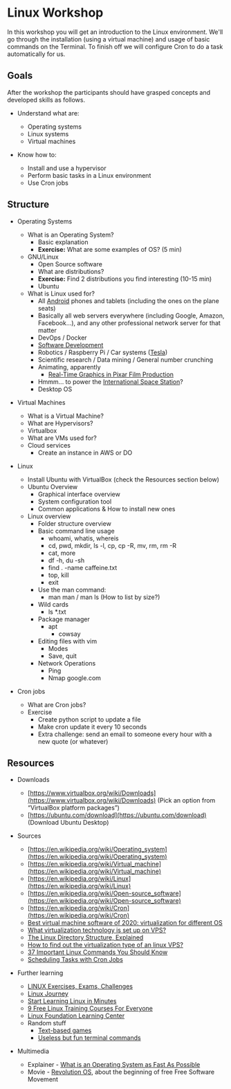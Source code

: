 # Linux Workshop

In this workshop you will get an introduction to the Linux environment. We'll go
through the installation (using a virtual machine) and usage of basic commands
on the Terminal. To finish off we will configure Cron to do a task automatically
for us.

## Goals

After the workshop the participants should have grasped concepts and developed
skills as follows.

- Understand what are:

  - Operating systems
  - Linux systems
  - Virtual machines

- Know how to:
  - Install and use a hypervisor
  - Perform basic tasks in a Linux environment
  - Use Cron jobs

## Structure

- Operating Systems

  - What is an Operating System?
    - Basic explanation
    - **Exercise:** What are some examples of OS? (5 min)
  - GNU/Linux
    - Open Source software
    - What are distributions?
    - **Exercise:** Find 2 distributions you find interesting (10-15 min)
    - Ubuntu
  - What is Linux used for?
    - All [Android](<https://en.wikipedia.org/wiki/Android_(operating_system)>)
      phones and tablets (including the ones on the plane seats)
    - Basically all web servers everywhere (including Google, Amazon,
      Facebook...), and any other professional network server for that matter
    - DevOps / Docker
    - [Software Development](https://snapcraft.io/search?category=development)
    - Robotics / Raspberry Pi / Car systems
      ([Tesla](https://www.tesla.com/careers/job/software-engineerembeddedlinuxplatforms-45034))
    - Scientific research / Data mining / General number crunching
    - Animating, apparently
      - [Real-Time Graphics in Pixar Film
        Production](https://www.youtube.com/watch?v=x9ikzGQW0ys)
    - Hmmm... to power the [International Space
      Station](https://training.linuxfoundation.org/solutions/corporate-solutions/success-stories/linux-foundation-training-prepares-the-international-space-station-for-linux-migration/)?
    - Desktop OS

- Virtual Machines

  - What is a Virtual Machine?
  - What are Hypervisors?
  - Virtualbox
  - What are VMs used for?
  - Cloud services
    - Create an instance in AWS or DO

- Linux
  - Install Ubuntu with VirtualBox (check the Resources section below)
  - Ubuntu Overview
    - Graphical interface overview
    - System configuration tool
    - Common applications & How to install new ones
  - Linux overview
    - Folder structure overview
    - Basic command line usage
      - whoami, whatis, whereis
      - cd, pwd, mkdir, ls -l, cp, cp -R, mv, rm, rm -R
      - cat, more
      - df -h, du -sh
      - find . -name caffeine.txt
      - top, kill
      - exit
    - Use the man command:
      - man man / man ls (How to list by size?)
    - Wild cards
      - ls \*.txt
    - Package manager
      - apt
        - cowsay
    - Editing files with vim
      - Modes
      - Save, quit
    - Network Operations
      - Ping
      - Nmap google.com
- Cron jobs
  - What are Cron jobs?
  - Exercise
    - Create python script to update a file
    - Make cron update it every 10 seconds
    - Extra challenge: send an email to someone every hour with a new quote (or
      whatever)

## Resources

- Downloads

  - [https://www.virtualbox.org/wiki/Downloads](https://www.virtualbox.org/wiki/Downloads)
    (Pick an option from “VirtualBox platform packages”)
  - [https://ubuntu.com/download](https://ubuntu.com/download) (Download Ubuntu
    Desktop)

- Sources

  - [https://en.wikipedia.org/wiki/Operating_system](https://en.wikipedia.org/wiki/Operating_system)
  - [https://en.wikipedia.org/wiki/Virtual_machine](https://en.wikipedia.org/wiki/Virtual_machine)
  - [https://en.wikipedia.org/wiki/Linux](https://en.wikipedia.org/wiki/Linux)
  - [https://en.wikipedia.org/wiki/Open-source_software](https://en.wikipedia.org/wiki/Open-source_software)
  - [https://en.wikipedia.org/wiki/Cron](https://en.wikipedia.org/wiki/Cron)
  - [Best virtual machine software of 2020: virtualization for different
    OS](https://www.techradar.com/best/best-virtual-machine-software)
  - [What virtualization technology is set up on
    VPS?](https://www.namecheap.com/support/knowledgebase/article.aspx/909/48/what-virtualization-technology-is-set-up-on-vps/)
  - [The Linux Directory Structure,
    Explained](https://www.howtogeek.com/117435/htg-explains-the-linux-directory-structure-explained/)
  - [How to find out the virtualization type of an linux VPS?
    ](https://serverfault.com/questions/595471/how-to-find-out-the-virtualization-type-of-an-linux-vps)
  - [37 Important Linux Commands You Should
    Know](https://www.howtogeek.com/412055/37-important-linux-commands-you-should-know/)
  - [Scheduling Tasks with Cron
    Jobs](https://code.tutsplus.com/tutorials/scheduling-tasks-with-cron-jobs--net-8800)

* Further learning

  - [LINUX Exercises, Exams, Challenges](https://practity.com/lynux/)
  - [Linux Journey](https://linuxjourney.com/)
  - [Start Learning Linux in
    Minutes](https://www.tecmint.com/free-online-linux-learning-guide-for-beginners/)
  - [9 Free Linux Training Courses For
    Everyone](https://itsfoss.com/free-linux-training-courses/)
  - [Linux Foundation Learning
    Center](https://training.linuxfoundation.org/resources/free-courses/introduction-to-linux/)
  - Random stuff
    - [Text-based
      games](https://www.tecmint.com/best-linux-terminal-console-games/)
    - [Useless but fun terminal
      commands](https://www.tecmint.com/20-funny-commands-of-linux-or-linux-is-fun-in-terminal/)

* Multimedia
  - Explainer - [What is an Operating System as Fast As
    Possible](https://www.youtube.com/watch?v=pVzRTmdd9j0)
  - Movie - [Revolution OS](https://www.youtube.com/watch?v=PcdnamUOeaA), about
    the beginning of free Free Software Movement
